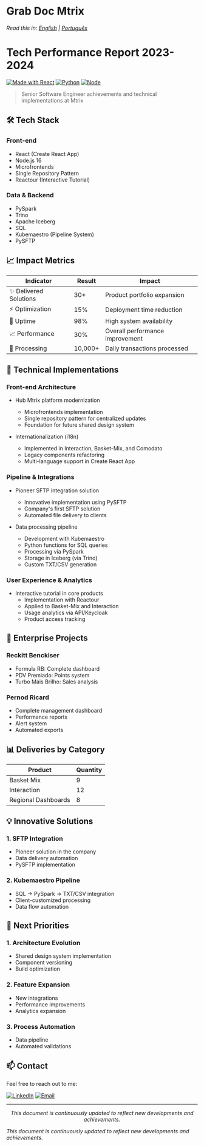 # Grab Doc Mtrix
*Read this in: [English](README.md) | [Português](README.pt-BR.md)*

# Tech Performance Report 2023-2024
[![Made with React](https://img.shields.io/badge/Made_with-React-blue?logo=react)](https://reactjs.org/)
[![Python](https://img.shields.io/badge/Python-3.7+-green?logo=python)](https://www.python.org/)
[![Node](https://img.shields.io/badge/Node-16-success?logo=node.js)](https://nodejs.org/)

> Senior Software Engineer achievements and technical implementations at Mtrix

## 🛠 Tech Stack

### Front-end
- React (Create React App)
- Node.js 16
- Microfrontends
- Single Repository Pattern
- Reactour (Interactive Tutorial)

### Data & Backend
- PySpark
- Trino
- Apache Iceberg
- SQL
- Kubemaestro (Pipeline System)
- PySFTP

## 📈 Impact Metrics

| Indicator | Result | Impact |
|-----------|--------|--------|
| ✨ Delivered Solutions | 30+ | Product portfolio expansion |
| ⚡ Optimization | 15% | Deployment time reduction |
| 🎯 Uptime | 98% | High system availability |
| 📈 Performance | 30% | Overall performance improvement |
| 🔄 Processing | 10,000+ | Daily transactions processed |

## 🚀 Technical Implementations

### Front-end Architecture
- Hub Mtrix platform modernization
  - Microfrontends implementation
  - Single repository pattern for centralized updates
  - Foundation for future shared design system

- Internationalization (i18n)
  - Implemented in Interaction, Basket-Mix, and Comodato
  - Legacy components refactoring
  - Multi-language support in Create React App

### Pipeline & Integrations

- Pioneer SFTP integration solution
  - Innovative implementation using PySFTP
  - Company's first SFTP solution
  - Automated file delivery to clients

- Data processing pipeline
  - Development with Kubemaestro
  - Python functions for SQL queries
  - Processing via PySpark
  - Storage in Iceberg (via Trino)
  - Custom TXT/CSV generation

### User Experience & Analytics

- Interactive tutorial in core products
  - Implementation with Reactour
  - Applied to Basket-Mix and Interaction
  - Usage analytics via API/Keycloak
  - Product access tracking

## 🏢 Enterprise Projects

### Reckitt Benckiser
- Formula RB: Complete dashboard
- PDV Premiado: Points system
- Turbo Mais Brilho: Sales analysis

### Pernod Ricard
- Complete management dashboard
- Performance reports
- Alert system
- Automated exports

## 📊 Deliveries by Category

Product                | Quantity
----------------------|----------
Basket Mix            | 9
Interaction           | 12
Regional Dashboards   | 8

## 💡 Innovative Solutions

### 1. SFTP Integration
- Pioneer solution in the company
- Data delivery automation
- PySFTP implementation

### 2. Kubemaestro Pipeline
- SQL -> PySpark -> TXT/CSV integration
- Client-customized processing
- Data flow automation

## 🎯 Next Priorities

### 1. Architecture Evolution
- Shared design system implementation
- Component versioning
- Build optimization

### 2. Feature Expansion
- New integrations
- Performance improvements
- Analytics expansion

### 3. Process Automation
- Data pipeline
- Automated validations

## 📫 Contact

Feel free to reach out to me:

[![LinkedIn](https://img.shields.io/badge/LinkedIn-jefersonfranco-blue?style=flat-square&logo=linkedin)](https://linkedin.com/in/jefersonfranco/)
[![Email](https://img.shields.io/badge/Email-jefersonfranco%40protonmail.com-red?style=flat-square&logo=gmail)](mailto:jefersonfranco@protonmail.com)

---

<div align="center">
<em>This document is continuously updated to reflect new developments and achievements.</em>
</div>

*This document is continuously updated to reflect new developments and achievements.*

</div>
